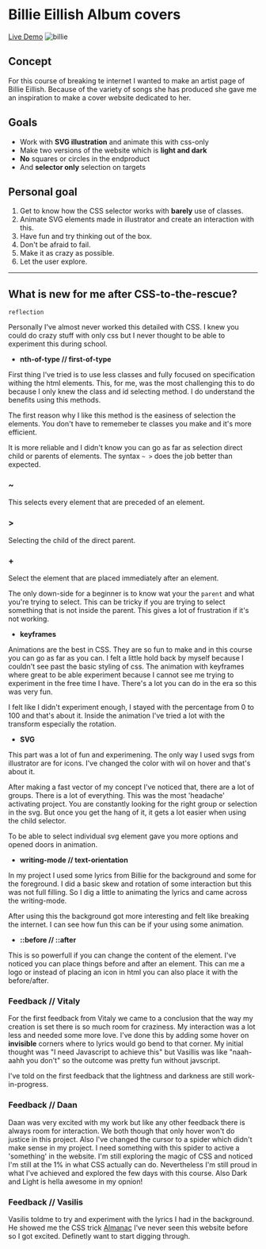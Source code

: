 # Billie Eillish Album covers

[Live Demo]()
![billie](https://i.imgur.com/5VNHXtP.png)

## Concept

For this course of breaking te internet I wanted to make an artist page of Billie Eillish. Because of the variety of songs she has produced she gave me an inspiration to make a cover website dedicated to her.

## Goals
* Work with **SVG illustration** and animate this with css-only
* Make two versions of the website which is **light and dark**
* **No** squares or circles in the endproduct
* And **selector only** selection on targets

## Personal goal
1. Get to know how the CSS selector works with **barely** use of classes.
1. Animate SVG elements made in illustrator and create an interaction with this.
1. Have fun and try thinking out of the box.
1. Don't be afraid to fail.
1. Make it as crazy as possible.
1. Let the user explore.

****

## What is new for me after CSS-to-the-rescue?

`reflection`

Personally I've almost never worked this detailed with CSS. I knew you could do crazy stuff with only css but I never thought to be able to experiment this during school. 

* **nth-of-type // first-of-type**

First thing I've tried is to use less classes and fully focused on specification withing the html elements. This, for me, was the most challenging this to do because I only knew the class and id selecting method. I do understand the benefits using this methods.

The first reason why I like this method is the easiness of selection the elements. You don't have to rememeber te classes you make and it's more efficient. 

It is more reliable and I didn't know you can go as far as selection direct child or parents of elements. The syntax `~ >` does the job better than expected.

### ~
This selects every element that are preceded of an element.

### >
Selecting the child of the direct parent.

### +
Select the element that are placed immediately after an element.


 The only down-side for a beginner is to know wat your the `parent` and what you're trying to select. This can be tricky if you are trying to select something that is not inside the parent. This gives a lot of frustration if it's not working.



* **keyframes**

Animations are the best in CSS. They are so fun to make and in this course you can go as far as you can. I felt a little hold back by myself because I couldn't see past the basic styling of css. The animation with keyframes where great to be able experiment because I cannot see me trying to experiment in the free time I have. There's a lot you can do in the era so this was very fun.

I felt like I didn't experiment enough, I stayed with the percentage from 0 to 100 and that's about it. Inside the animation I've tried a lot with the transform especially the rotation.

* **SVG**

This part was a lot of fun and experimening. The only way I used svgs from illustrator are for icons. I've changed the color with wil on hover and that's about it.

After making a fast vector of my concept I've noticed that, there are a lot of groups. There is a lot of everything. This was the most 'headache' activating project. You are constantly looking for the right group or selection in the svg. 
But once you get the hang of it, it gets a lot easier when using the child selector.

To be able to select individual svg element gave you more options and opened doors in animation.


* **writing-mode // text-orientation**

In my project I used some lyrics from Billie for the background and some for the foreground. I did a basic skew and rotation of some interaction but this was not full filling. So I dig a little to animating the lyrics and came across the writing-mode.

After using this the background got more interesting and felt like breaking the internet. I can see how fun this can be if your using some animation. 


* **::before // ::after**

This is so powerfull if you can change the content of the element. I've noticed you can place things before and after an element. This can me a logo or instead of placing an icon in html you can also place it with the before/after.




### Feedback // Vitaly

For the first feedback from Vitaly we came to a conclusion that the way my creation is set there is so much room for craziness. My interaction was a lot less and needed some more love. I've done this by adding some hover on **invisible** corners where to lyrics would go bend to that corner. My initial thought was "I need Javascript to achieve this" but Vasillis was like "naah-aahh you don't" so the outcome was pretty fun without javscript.

I've told on the first feedback that the lightness and darkness are still work-in-progress.

### Feedback // Daan

Daan was very excited with my work but like any other feedback there is always room for interaction. We both though that only hover won't do justice in this project. Also I've changed the cursor to a spider which didn't make sense in my project. I need something with this spider to active a 'something' in the website. I'm still exploring the magic of CSS and noticed I'm still at the 1% in what CSS actually can do.
Nevertheless I'm still proud in what I've achieved and explored the few days with this course.
Also Dark and Light is hella awesome in my opnion!

### Feedback // Vasilis

Vasilis toldme to try and experiment with the lyrics I had in the background. He showed me the CSS trick [Almanac](https://css-tricks.com/almanac/)
I've never seen this website before so I got excited. Definetly want to start digging through.



<!-- 

# CSS to the Rescue @cmda-minor-web 19-20

_This course is in English_

In this three week course you are going to create an innovative, experimantal, yet pleasurable user experience by using CSS and SVG. No Javascrpt allowed.

## Learning goals
- _You understand the broader scope of CSS: You can show that CSS can be used for more than just styling web pages._
- _You understand the progressive enhancement parts of CSS: You can show that you can use the cascade, inheritance and specificity in your project_
- _You understand the interactive parts of CSS: Is the UX fully enhanced within in given CSS scope?_
- _You have been experimenting: Have the learning goals been stretched?_

[Rubric](https://docs.google.com/spreadsheets/d/1Xv48MSiACNmnM6nXpGGUb8mJDC459uSaxJszO_zLEp8/edit?usp=sharing)

## Programm

### Week 1 - 👁 C what you did there

[See all the details of week 1 here](week1/).

Goals of this week: 

- Be inspired
- Discuss hot CSS topics.
- Get going!

<!-- [Opdrachten](https://drive.google.com/open?id=1OVhWQNaCgSluYviTKKWcApkyPd23xow1PiExb8GYANM) -->

<!-- [Slides](https://drive.google.com/open?id=1Rjl9xqXoKniQSRJPdkU1O5YwWC33SJK8KiV0a-H_xZU) -->

<!-- ### Week 2 - Create Stuff, 🙃 Smile 

This week’s goals: Moar inspiration, create stuff, break stuff, and learn from each other. --> 

<!-- [Opdrachten](https://drive.google.com/open?id=1GMDTdW3LycAYpZSFI6gk_lrKrx8-zLWrNh69aaVEH5Y) -->

<!-- [Slides](https://drive.google.com/open?id=1IqQeu1m0dQiSC_KCvrn8eencAgtYe7X6qT-gm0n9Bmc) -->

<!-- ### Week 3 - 🎪 Show time

Goals: Blow us away. -->

<!-- [Opdrachten](https://drive.google.com/open?id=13pKQu72pshaEzKw9q5JHLa-aop85nMP6nDCdqioWjoQ) -->

<!-- [Slides](https://drive.google.com/open?id=1BSzGYNLMgtHD4HRnK7f0DgyTv4Pg3xsQwD_eYNo7v0Y) -->


<!-- Add a link to your live demo in Github Pages 🌐-->

<!-- ☝️ replace this description with a description of your own work -->

<!-- Add a nice image here at the end of the week, showing off your shiny frontend 📸 -->

<!-- Maybe a table of contents here? 📚 -->

<!-- How about a section that describes how to install this project? 🤓 -->

<!-- ...but how does one use this project? What are its features 🤔 -->

<!-- What external data source is featured in your project and what are its properties 🌠 -->

<!-- Maybe a checklist of done stuff and stuff still on your wishlist? ✅ -->

<!-- How about a license here? 📜 (or is it a licence?) 🤷 -->
